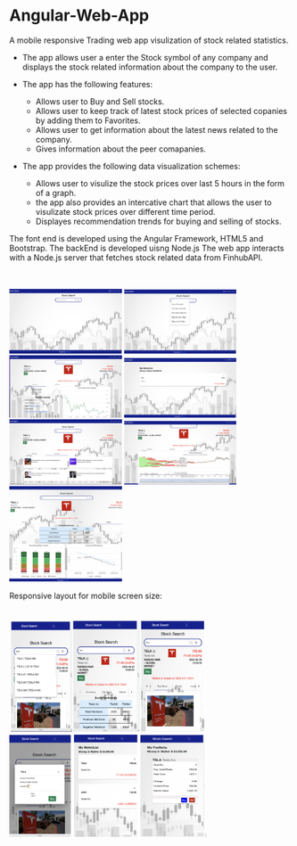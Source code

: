 # Angular-Web-App

A mobile responsive Trading web app visulization of stock related statistics.
- The app allows user a enter the Stock symbol of any company and displays the stock related information about the company to the user.
- The app has the following features:
   + Allows user to Buy and Sell stocks.
   + Allows user to keep track of latest stock prices of selected copanies by adding them to Favorites.
   + Allows user to get information about the latest news related to the company.
   + Gives information about the peer comapanies.

- The app provides the following data visualization schemes:
   + Allows user to visulize the stock prices over last 5 hours in the form of a graph.
   + the app also provides an intercative chart that allows the user to visulizate stock prices over different time period.
   + Displayes recommendation trends for buying and selling of stocks.
 
 
The font end is developed using the Angular Framework, HTML5 and Bootstrap. 
The backEnd is developed uisng Node.js
The web app interacts with a Node.js server that fetches stock related data from FinhubAPI.

<br><br>
 <img src="https://github.com/blm3886/Angular-Web-App/blob/main/IMG1.png" width=40% height=50%>  <img src="https://github.com/blm3886/Angular-Web-App/blob/main/IMG2.png" width=40% height=50%>  <img src="https://github.com/blm3886/Angular-Web-App/blob/main/IMG3.png" width=40% height=50%> <img src="https://github.com/blm3886/Angular-Web-App/blob/main/IMG4.png" width=40% height=50%> <img src="https://github.com/blm3886/Angular-Web-App/blob/main/IMG5.png" width=40% height=50%> <img src="https://github.com/blm3886/Angular-Web-App/blob/main/IMG6.png" width=40% height=50%> <img src="https://github.com/blm3886/Angular-Web-App/blob/main/IMG7.png" width=40% height=50%> 
 
Responsive layout for mobile screen size:
<br><br><br>
<img src="https://github.com/blm3886/Angular-Web-App/blob/main/pic1.png" width=70% height=50%> 
<br>
<img src="https://github.com/blm3886/Angular-Web-App/blob/main/pic2.png" width=70% height=50%> 

 

